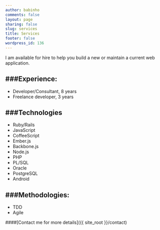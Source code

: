 ```yaml
---
author: babinho
comments: false
layout: page
sharing: false
slug: services
title: Services
footer: false
wordpress_id: 136
---
```


I am available for hire to help you build a new or maintain a current web
application.

###Experience:
---
* Developer/Consultant, 8 years
* Freelance developer, 3 years

###Technologies
---
* Ruby/Rails
* JavaScript
* CoffeeScript
* Ember.js
* Backbone.js
* Node.js
* PHP
* PL/SQL
* Oracle
* PostgreSQL
* Android

###Methodologies:
---
* TDD
* Agile

####[Contact me for more details]({{ site_root }}/contact)

